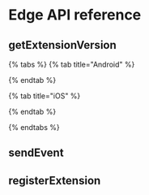 # Edge API reference

## getExtensionVersion <a id="getextensionversion"></a>

{% tabs %}
{% tab title="Android" %}

{% endtab %}

{% tab title="iOS" %}

{% endtab %}

{% endtabs %}

## sendEvent <a id="sendevent"></a>



## registerExtension <a id="registerextension"></a>

